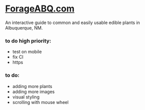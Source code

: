# [ForageABQ.com](www.forageabq.com)

An interactive guide to common and easily usable edible plants in Albuquerque, NM.

### to do high priority:

- test on mobile
- fix CI
- https

### to do:

- adding more plants
- adding more images
- visual styling
- scrolling with mouse wheel
